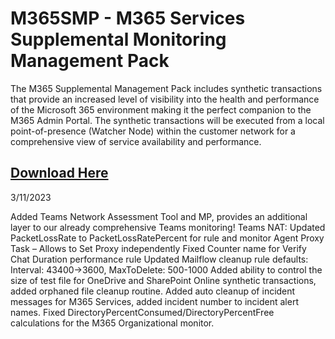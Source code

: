 # M365SMP - M365 Services Supplemental Monitoring Management Pack 
The M365 Supplemental Management Pack includes synthetic transactions that provide an increased level of visibility into the health and performance of the Microsoft 365 environment making it the perfect companion to the M365 Admin Portal. The synthetic transactions will be executed from a local point-of-presence (Watcher Node) within the customer network for a comprehensive view of service availability and performance.  

## [Download Here][Download]

[Download]: (https://github.com/monitoringguys/M365SMP/releases/download/M365SMPv3/M365.Supplemental.MP-V3.zip)

3/11/2023

Added Teams Network Assessment Tool and MP, provides an additional layer to our already comprehensive Teams monitoring!
Teams NAT: Updated PacketLossRate to PacketLossRatePercent for rule and monitor
Agent Proxy Task – Allows to Set Proxy independently
Fixed Counter name for Verify Chat Duration performance rule
Updated Mailflow cleanup rule defaults: Interval: 43400->3600, MaxToDelete: 500-1000
Added ability to control the size of test file for OneDrive and SharePoint Online synthetic transactions, added orphaned file cleanup routine.
Added auto cleanup of incident messages for M365 Services, added incident number to incident alert names.
Fixed DirectoryPercentConsumed/DirectoryPercentFree calculations for the M365 Organizational monitor.


